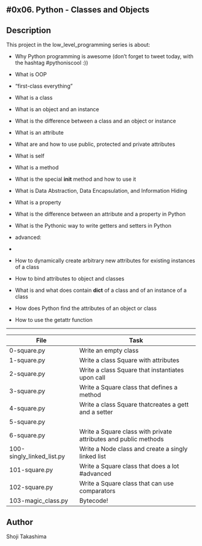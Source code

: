 #0x06. Python - Classes and Objects
---
## Description

This project in the low_level_programming series is about:

* Why Python programming is awesome (don’t forget to tweet today, with the hashtag #pythoniscool :))

* What is OOP

* “first-class everything”

* What is a class

* What is an object and an instance

* What is the difference between a class and an object or instance

* What is an attribute

* What are and how to use public, protected and private attributes

* What is self

* What is a method

* What is the special __init__ method and how to use it

* What is Data Abstraction, Data Encapsulation, and Information Hiding

* What is a property

* What is the difference between an attribute and a property in Python

* What is the Pythonic way to write getters and setters in Python

* advanced:

* 

* How to dynamically create arbitrary new attributes for existing instances of a class

* How to bind attributes to object and classes

* What is and what does contain __dict__ of a class and of an instance of a class

* How does Python find the attributes of an object or class

* How to use the getattr function

---
File|Task
---|---
0-square.py | Write an empty class
1-square.py | Write a class Square with attributes
2-square.py | Write a class Square that instantiates upon call
3-square.py | Write a Square class that defines a method
4-square.py | Write a class Square thatcreates a gett and a setter
5-square.py | 
6-square.py | Write a Square class with private attributes and public methods
100-singly_linked_list.py | Write a Node class and create a singly linked list
101-square.py | Write a Square class that does a lot #advanced
102-square.py | Write a Square class that can use comparators
103-magic_class.py | Bytecode!

## Author
 Shoji Takashima
